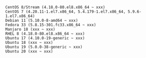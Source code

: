 
    CentOS 8/Stream (4.18.0-80.el8.x86_64 ~ xxx)
    CentOS 7 (4.20.11-1.el7.x86_64, 5.4.179-1.el7.x86_64, 5.9.6-1.el7.x86_64)
    Debian 11 (5.10.0-8-amd64 ~ xxx)
    Fedora 33 (5.8.15-301.fc33.x86_64 ~ xxx)
    Manjaro 18 (xxx ~ xxx)
    RHEL 8 (4.18.0-80.el8.x86_64 ~ xxx)
    Ubuntu 17 (4.10.0-19-generic ~ xxx)
    Ubuntu 18 (xxx ~ xxx)
    Ubuntu 19 (5.0.0-38-generic ~ xxx)
    Ubuntu 20 (xxx ~ xxx)
